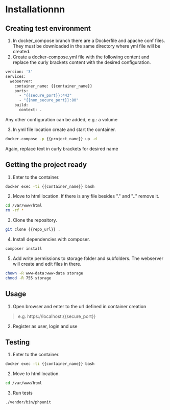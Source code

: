 # Installationnn

## Creating test environment

1) In docker_compose branch there are a Dockerfile and apache conf files. They must be downloaded in the same directory
   where yml file will be created.
2) Create a docker-compose.yml file with the following content and replace the curly brackets content with the desired
   configuration.

``` sh
version: '3'
services:
  webserver:
    container_name: {{container_name}}
    ports:
      - "{{secure_port}}:443"
      - "{{non_secure_port}}:80"
    build:
      context: .
```

Any other configuration can be added, e.g.: a volume

3) In yml file location create and start the container.

``` sh
docker-compose -p {{project_name}} up -d
```

Again, replace text in curly brackets for desired name

## Getting the project ready

1) Enter to the container.

``` sh
docker exec -ti {{container_name}} bash
```

2) Move to html location. If there is any file besides "." and ".." remove it.

``` sh
cd /var/www/html
rm -rf *
```

3) Clone the repository.

``` sh
git clone {{repo_url}} .
```

4) Install dependencies with composer.

``` sh
composer install
```

5) Add write permissions to storage folder and subfolders. The webserver will create and edit files in there.

```sh
chown -R www-data:www-data storage
chmod -R 755 storage
```

## Usage

1) Open browser and enter to the url defined in container creation

> e.g. https://localhost:{{secure_port}}

2) Register as user, login and use

## Testing

1) Enter to the container.

``` sh
docker exec -ti {{container_name}} bash
```

2) Move to html location.

``` sh
cd /var/www/html
```

3) Run tests

``` sh
./vendor/bin/phpunit
```
